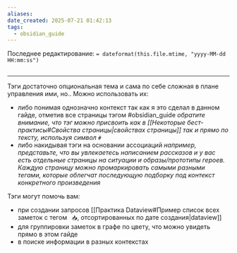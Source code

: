 ```yaml
---
aliases: 
date_created: 2025-07-21 01:42:13
tags:
  - obsidian_guide
---
```

Последнее редактирование: `= dateformat(this.file.mtime, "yyyy-MM-dd HH:mm:ss")`
```toc
```
---

Тэги достаточно опциональная тема и сама по себе сложная в плане управления ими, но..
Можно использовать их:
- либо понимая однозначно контекст
    так как я это сделал в данном гайде, отметив все страницы тэгом #obsidian_guide 
        *обратите внимание, что тэг можно присвоить как в [[Некоторые бест-практисы#Свойства страницы|свойствах страницы]] так и прямо по тексту, используя символ `#`*
- либо накидывая тэги на основании ассоциаций
    *например, представьте, что вы увлекаетесь написанием рассказов и у вас есть отдельные страницы на ситуации и образы/прототипы героев. Каждую страницу можно промаркировать самыми разными тегами, которые облегчат последующую подборку под контекст конкретного произведения*

Тэги могут помочь вам:
- при создании запросов [[Практика Dataview#Пример список всех заметок с тегом ` 📥`, отсортированных по дате создания|dataview]]
- для группировки заметок в графе по цвету, что можно увидеть прямо в этом гайде
- в поиске информации в разных контекстах